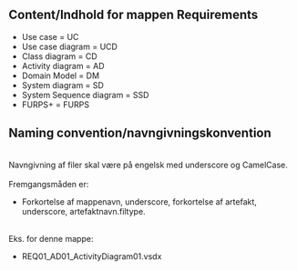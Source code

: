 ## Content/Indhold for mappen Requirements
- Use case = UC 
- Use case diagram = UCD
- Class diagram = CD
- Activity diagram = AD
- Domain Model = DM
- System diagram = SD
- System Sequence diagram = SSD
- FURPS+ = FURPS


## Naming convention/navngivningskonvention
<br> Navngivning af filer skal være på engelsk med underscore og CamelCase. <br/> 
<br> Fremgangsmåden er: <br/>  
- Forkortelse af mappenavn, underscore, forkortelse af artefakt, underscore, artefaktnavn.filtype.

<br> Eks. for denne mappe: <br/> 
- REQ01_AD01_ActivityDiagram01.vsdx 
